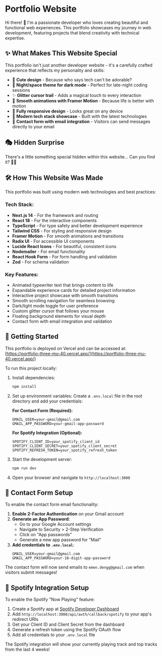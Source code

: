 # Portfolio Website

Hi there! 👋 I'm a passionate developer who loves creating beautiful and functional web experiences. This portfolio showcases my journey in web development, featuring projects that blend creativity with technical expertise.

## ✨ What Makes This Website Special

This portfolio isn't just another developer website - it's a carefully crafted experience that reflects my personality and skills:

- 🌸 **Cute design** - Because who says tech can't be adorable?
- 🌙 **Night/space theme for dark mode** - Perfect for late-night coding sessions
- ✨ **Glitter cursor trail** - Adds a magical touch to every interaction
- 🎨 **Smooth animations with Framer Motion** - Because life is better with motion
- 📱 **Fully responsive design** - Looks great on any device
- 🎯 **Modern tech stack showcase** - Built with the latest technologies
- 📧 **Contact form with email integration** - Visitors can send messages directly to your email

## 🎭 Hidden Surprise

There's a little something special hidden within this website... Can you find it? 🕵️‍♀️

## 🛠️ How This Website Was Made

This portfolio was built using modern web technologies and best practices:

### **Tech Stack:**
- **Next.js 14** - For the framework and routing
- **React 18** - For the interactive components
- **TypeScript** - For type safety and better development experience
- **Tailwind CSS** - For styling and responsive design
- **Framer Motion** - For smooth animations and transitions
- **Radix UI** - For accessible UI components
- **Lucide React Icons** - For beautiful, consistent icons
- **Nodemailer** - For email functionality
- **React Hook Form** - For form handling and validation
- **Zod** - For schema validation

### **Key Features:**
- Animated typewriter text that brings content to life
- Expandable experience cards for detailed project information
- Interactive project showcase with smooth transitions
- Smooth scrolling navigation for seamless browsing
- Dark/light mode toggle for user preference
- Custom glitter cursor that follows your mouse
- Floating background elements for visual depth
- Contact form with email integration and validation

## 🚀 Getting Started

This portfolio is deployed on Vercel and can be accessed at: [https://portfolio-three-mu-40.vercel.app/](https://portfolio-three-mu-40.vercel.app/)

To run this project locally:

1. Install dependencies:
   ```bash
   npm install
   ```

2. Set up environment variables:
   Create a `.env.local` file in the root directory and add your credentials:

   **For Contact Form (Required):**
   ```env
   GMAIL_USER=your-gmail@gmail.com
   GMAIL_APP_PASSWORD=your-gmail-app-password
   ```

   **For Spotify Integration (Optional):**
   ```env
   SPOTIFY_CLIENT_ID=your_spotify_client_id
   SPOTIFY_CLIENT_SECRET=your_spotify_client_secret
   SPOTIFY_REFRESH_TOKEN=your_spotify_refresh_token
   ```

3. Start the development server:
   ```bash
   npm run dev
   ```

4. Open your browser and navigate to `http://localhost:3000`

## 📧 Contact Form Setup

To enable the contact form email functionality:

1. **Enable 2-Factor Authentication** on your Gmail account
2. **Generate an App Password**:
   - Go to your Google Account settings
   - Navigate to Security > 2-Step Verification
   - Click on "App passwords"
   - Generate a new app password for "Mail"
3. **Add credentials to `.env.local`**:
   ```env
   GMAIL_USER=your-gmail@gmail.com
   GMAIL_APP_PASSWORD=your-16-digit-app-password
   ```

The contact form will now send emails to `emen.dengg@gmail.com` when visitors submit messages!

## 🎵 Spotify Integration Setup

To enable the Spotify "Now Playing" feature:

1. Create a Spotify app at [Spotify Developer Dashboard](https://developer.spotify.com/dashboard)
2. Add `http://localhost:3000/api/auth/callback/spotify` to your app's redirect URIs
3. Get your Client ID and Client Secret from the dashboard
4. Generate a refresh token using the Spotify OAuth flow
5. Add all credentials to your `.env.local` file

The Spotify integration will show your currently playing track and top tracks from the last 4 weeks!
